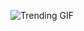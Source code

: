 
<!-- GIF_SECTION -->
![Trending GIF](https://media0.giphy.com/media/v1.Y2lkPThiYjIxNzcyczRkMWliY252d2d0a204aGJuanFhM2licmhpZDBwZGZhYmdzdzh6NSZlcD12MV9naWZzX3NlYXJjaCZjdD1n/lOfSzpPeMb9gF2OJ5O/giphy.gif)
<!-- END_GIF_SECTION -->
